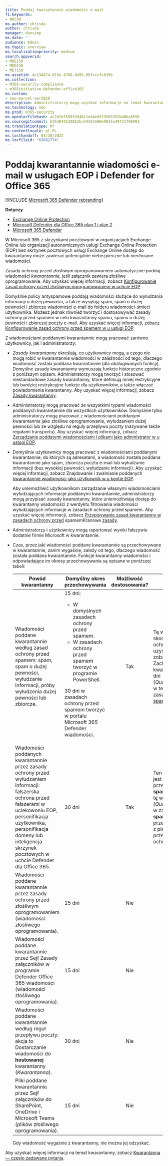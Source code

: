 ```yaml
---
title: Poddaj kwarantannie wiadomości e-mail
f1.keywords:
- NOCSH
ms.author: chrisda
author: chrisda
manager: dansimp
ms.date: ''
audience: Admin
ms.topic: overview
ms.localizationpriority: medium
search.appverid:
- MOE150
- MED150
- MET150
ms.assetid: 4c234874-015e-4768-8495-98fcccfc639b
ms.collection:
- M365-security-compliance
- m365initiative-defender-office365
ms.custom:
- seo-marvel-apr2020
description: Administratorzy mogą uzyskać informacje na temat kwarantanny Exchange Online Protection (EOP), która zawiera potencjalnie niebezpieczne lub niechciane wiadomości.
ms.technology: mdo
ms.prod: m365-security
ms.openlocfilehash: ac2d1bf550fd340c1e94ed5f3503352b40ba6556
ms.sourcegitcommit: b3530441288b2bc44342e00e9025a49721796903
ms.translationtype: MT
ms.contentlocale: pl-PL
ms.lasthandoff: 03/20/2022
ms.locfileid: "63682774"
---
```

# <a name="quarantined-email-messages-in-eop-and-defender-for-office-365"></a>Poddaj kwarantannie wiadomości e-mail w usługach EOP i Defender for Office 365

[!INCLUDE [Microsoft 365 Defender rebranding](../includes/microsoft-defender-for-office.md)]

**Dotyczy**
- [Exchange Online Protection](exchange-online-protection-overview.md)
- [Microsoft Defender dla Office 365 plan 1 i plan 2](defender-for-office-365.md)
- [Microsoft 365 Defender](../defender/microsoft-365-defender.md)

W Microsoft 365 z skrzynkami pocztowymi w organizacjach Exchange Online lub organizacji autonomicznych usługi Exchange Online Protection (EOP) bez skrzynek pocztowych usługi Exchange Online dostęp do kwarantanny może zawierać potencjalnie niebezpieczne lub niechciane wiadomości.

Zasady ochrony przed złośliwym oprogramowaniem automatycznie poddaj wiadomości _kwarantannie,_ jeśli załącznik zawiera złośliwe oprogramowanie. Aby uzyskać więcej informacji, zobacz [Konfigurowanie zasad ochrony przed złośliwym oprogramowaniem w uchcie EOP](configure-anti-malware-policies.md).

Domyślnie policy antyspamowe poddają wiadomości służące do wyłudzania informacji o dużej pewności, a także wysyłają spam, spam o dużej pewności i zbiorcze wiadomości e-mail do folderu wiadomości-śmieci użytkownika. Możesz jednak również tworzyć i dostosowywać zasady ochrony przed spamem w celu kwarantanny spamu, spamu o dużej pewności i zbiorczej poczty e-mail. Aby uzyskać więcej informacji, zobacz [Konfigurowanie zasad ochrony przed spamem w u usługi EOP](configure-your-spam-filter-policies.md).

Z wiadomościami poddanymi kwarantannie mogą pracować zarówno użytkownicy, jak i administratorzy:

- _Zasady kwarantanny_ określają, co użytkownicy mogą, a czego nie mogą robić w kwarantannie wiadomości w zależności od tego, dlaczego wiadomość została poddana kwarantannie (dla obsługiwanych funkcji). Domyślne zasady kwarantanny wymuszają funkcje historyczne zgodnie z poniższym opisem. Administratorzy mogą tworzyć i stosować niestandardowe zasady kwarantanny, które definiują mniej restrykcyjne lub bardziej restrykcyjne funkcje dla użytkowników, a także włączać powiadomienia kwarantanny. Aby uzyskać więcej informacji, zobacz [Zasady kwarantanny](quarantine-policies.md).

- Administratorzy mogą pracować ze wszystkimi typami wiadomości poddanych kwarantannie dla wszystkich użytkowników. Domyślnie tylko administratorzy mogą pracować z wiadomościami poddanymi kwarantannie jako złośliwe oprogramowanie, wyłudzaniem dużej pewności lub ze względu na reguły przepływu poczty (nazywane także regułami transportu). Aby uzyskać więcej informacji, zobacz [Zarządzanie poddatymi wiadomościami i plikami jako administrator w u usługi EOP](manage-quarantined-messages-and-files.md).

- Domyślnie użytkownicy mogą pracować z wiadomościami poddanymi kwarantannie, do których są adresatami, a wiadomość została poddana kwarantannie jako spam, zbiorcza poczta e-mail lub wyłudzanie informacji (bez wysokiej pewności, wyłudzanie informacji). Aby uzyskać więcej informacji, zobacz Znajdowanie i zwalnianie poddanych [kwarantannie wiadomości jako użytkownik w u kontie EOP](find-and-release-quarantined-messages-as-a-user.md).

  Aby uniemożliwić użytkownikom zarządzanie własnymi wiadomościami wyłudzających informacje poddanymi kwarantannie, administratorzy mogą przypisać zasady kwarantanny, które  uniemożliwiają dostęp do kwarantanny wiadomości z werdyktu filtrowania wiadomości wyłudzających informacje w zasadach ochrony przed spamem. Aby uzyskać więcej informacji, zobacz [Przypisywanie zasad kwarantanny w zasadach ochrony przed](quarantine-policies.md#anti-spam-policies) spamemKranowe [zasady](quarantine-policies.md).

- Administratorzy i użytkownicy mogą raportować wyniki fałszywie dodatnie firmie Microsoft w kwarantannie.

- Czas, przez jaki wiadomości poddane kwarantannie są przechowywane w kwarantannie, zanim wygaśnie, zależy od tego, dlaczego wiadomość została poddana kwarantannie. Funkcje kwarantanny wiadomości i odpowiadające im okresy przechowywania są opisane w poniższej tabeli:

  |Powód kwarantanny|Domyślny okres przechowywania|Możliwość dostosowania?|Komentarze|
  |---|---|:---:|---|
  |Wiadomości poddane kwarantannie według zasad ochrony przed spamem: spam, spam o dużej pewności, wyłudzanie informacji, próby wyłudzenia dużej pewności lub zbiorcze.|15 dni: <ul><li>W domyślnych zasadach ochrony przed spamem.</li><li>W zasadach ochrony przed spamem tworzyć w programie PowerShell.</li></ul> <p> 30 dni w zasadach ochrony przed spamem tworzyć w portalu Microsoft 365 Defender wiadomości.|Tak|Tę wartość można skonfigurować w zasadach ochrony przed spamem. Aby uzyskać więcej informacji, zobacz ustawienie Zachowaj **spam** w kwarantannie przez tę wiele dni (_QuarantineRetentionPeriod_) w tece Konfigurowanie zasad ochrony [przed spamem](configure-your-spam-filter-policies.md).|
  |Wiadomości poddanych kwarantannie przez zasady ochrony przed wyłudzaniem informacji: fałszerska ochrona przed fałszerami w uciekowoniu EOP; personifikacja użytkownika, personifikacja domeny lub inteligencja skrzynek pocztowych w uchcie Defender dla Office 365.|30 dni|Tak|Ten okres przechowywania jest również kontrolowany przez ustawienie Zachowaj **spam** w kwarantannie przez tę wiele dni (_QuarantineRetentionPeriod_) w zasadach ochrony **przed spamem** . Używany okres przechowywania to wartość z pierwszej zdefiniowanej przez adresata zasady ochrony przed **spamem** .|
  |Wiadomości poddane kwarantannie przez zasady ochrony przed złośliwym oprogramowaniem (wiadomości złośliwego oprogramowania).|15 dni|Nie||
  |Wiadomości poddane kwarantannie przez Sejf Zasady załączników w programie Defender Office 365 wiadomości (wiadomości złośliwego oprogramowania).|15 dni|Nie||
  |Wiadomości poddane kwarantannie według reguł przepływu poczty: akcja to Dostarczanie wiadomości do **hostowanej** kwarantanny (_Kwarantanna_).|30 dni|Nie||
  |Pliki poddane kwarantannie przez Sejf załączników do SharePoint, OneDrive i Microsoft Teams (plików złośliwego oprogramowania).|15 dni|Nie||

  Gdy wiadomość wygaśnie z kwarantanny, nie można jej odzyskać.

Aby uzyskać więcej informacji na temat kwarantanny, zobacz [Kwarantanna — często zadawane pytania](quarantine-faq.yml).
